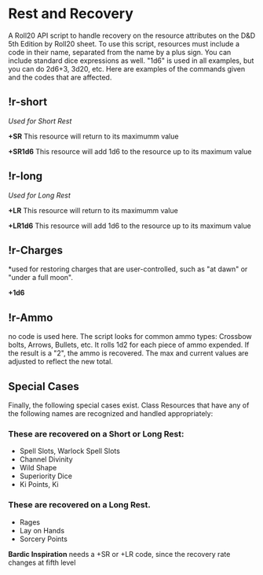 # Rest and Recovery
A Roll20 API script to handle recovery on the resource attributes on the D&D 5th Edition by Roll20 sheet.
To use this script, resources must include a code in their name, separated from the name by a plus sign. You can include standard dice expressions as well. "1d6" is used in all examples, but you can do 2d6+3, 3d20, etc. Here are examples of the commands given and the codes that are affected.

## !r-short
*Used for Short Rest*

**+SR** This resource will return to its maximumm value

**+SR1d6** This resource will add 1d6 to the resource up to its maximum value


## !r-long
*Used for Long Rest*

**+LR** This resource will return to its maximumm value

**+LR1d6** This resource will add 1d6 to the resource up to its maximum value


## !r-Charges
*used for restoring charges that are user-controlled, such as "at dawn" or "under a full moon".

**+1d6**


## !r-Ammo
no code is used here. The script looks for common ammo types: Crossbow bolts, Arrows, Bullets, etc. It rolls 1d2 for each piece of ammo expended. If the result is a "2", the ammo is recovered. The max and current values are adjusted to reflect the new total.


## Special Cases
Finally, the following special cases exist. Class Resources that have any of the following names are recognized and handled appropriately:

### These are recovered on a Short or Long Rest:
- Spell Slots, Warlock Spell Slots
- Channel Divinity
- Wild Shape
- Superiority Dice
- Ki Points, Ki

 ### These are recovered on a Long Rest.
- Rages
- Lay on Hands
- Sorcery Points



**Bardic Inspiration** needs a +SR or +LR code, since the recovery rate changes at fifth level
